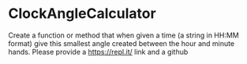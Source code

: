 # ClockAngleCalculator
Create a function or method that when given a time (a string in HH:MM format) give this smallest angle created between the hour and minute hands. Please provide a https://repl.it/ link and a github
